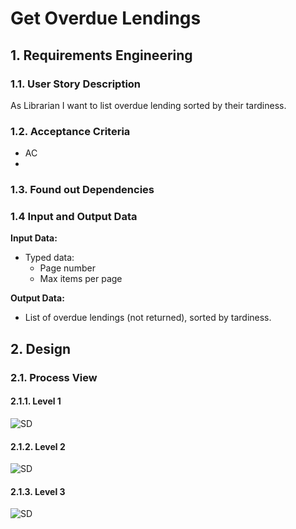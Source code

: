 # Get Overdue Lendings
## 1. Requirements Engineering
### 1.1. User Story Description

As Librarian I want to list overdue lending sorted by their tardiness.


### 1.2. Acceptance Criteria
- AC
- 
### 1.3. Found out Dependencies
### 1.4 Input and Output Data

**Input Data:**

* Typed data:
  * Page number
  * Max items per page

**Output Data:**
  * List of overdue lendings (not returned), sorted by tardiness.

## 2. Design
### 2.1. Process View
#### 2.1.1. Level 1

![SD](us20-N1.svg)
#### 2.1.2. Level 2

![SD](us20-N2.svg)

#### 2.1.3. Level 3
![SD](us20-N3.svg)

